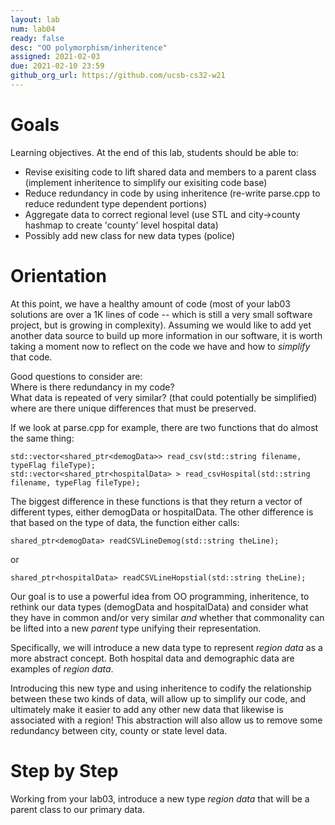 ```yaml
---
layout: lab
num: lab04	
ready: false
desc: "OO polymorphism/inheritence"
assigned: 2021-02-03 
due: 2021-02-10 23:59
github_org_url: https://github.com/ucsb-cs32-w21
---
```


Goals
=====

Learning objectives. At the end of this lab, students should be able to:

-  Revise exisiting code to lift shared data and members to a parent class (implement inheritence to simplify our exisiting code base)
-  Reduce redundancy in code by using inheritence (re-write parse.cpp to reduce redundent type dependent portions)
-  Aggregate data to correct regional level (use STL and city->county hashmap to create 'county' level hospital data)
-  Possibly add new class for new data types (police)


Orientation
============
At this point, we have a healthy amount of code (most of your lab03 solutions are over a 1K lines of code -- which is still a very small software project, but 
is growing in complexity).  Assuming we would like to add yet another data source to build up more information in our software, it is worth taking a moment now
to reflect on the code we have and how to *simplify* that code.

Good questions to consider are: <br>
Where is there redundancy in my code?<br>
What data is repeated of very similar? (that could potentially be simplified)<br>
where are there unique differences that must be preserved.

If we look at parse.cpp for example, there are two functions that do almost the same thing:
```
std::vector<shared_ptr<demogData>> read_csv(std::string filename, typeFlag fileType);
std::vector<shared_ptr<hospitalData> > read_csvHospital(std::string filename, typeFlag fileType);
```
The biggest difference in these functions is that they return a vector of different types, either demogData or hospitalData.  The other difference is that based
on the type of data, the function either calls:
```
shared_ptr<demogData> readCSVLineDemog(std::string theLine);
```
or
```
shared_ptr<hospitalData> readCSVLineHopstial(std::string theLine);
```

Our goal is to use a powerful idea from OO programming, inheritence, to rethink our data types (demogData and hospitalData) and consider what they
have in common and/or very similar *and* whether that commonality can be lifted into a new *parent* type unifying their representation.  

Specifically,
we will introduce a new data type to represent *region data* as a more abstract concept.  Both hospital data and demographic data are examples of *region data*.

Introducing this new type and using inheritence to codify the relationship between these two kinds of data, will allow up to simplify our code, 
and ultimately
make it easier to add any other new data that likewise is associated with a region!  This abstraction will also allow us to remove some redundancy 
between city, county or state level data.


Step by Step
============

Working from your lab03, introduce a new type *region data* that will be a parent class to our primary data.


